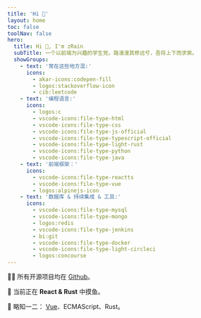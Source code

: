 ```yaml
---
title: 'Hi 👋'
layout: home
toc: false
toolNav: false
hero:
  title: Hi 👋, I'm zRain
  subTitle: 一个以前端为兴趣的学生党。路漫漫其修远兮，吾将上下而求索。
  showGroups:
    - text: '常在这些地方混:'
      icons:
        - akar-icons:codepen-fill
        - logos:stackoverflow-icon
        - cib:leetcode
    - text: '编程语言:'
      icons:
        - logos:c
        - vscode-icons:file-type-html
        - vscode-icons:file-type-css
        - vscode-icons:file-type-js-official
        - vscode-icons:file-type-typescript-official
        - vscode-icons:file-type-light-rust
        - vscode-icons:file-type-python
        - vscode-icons:file-type-java
    - text: '前端框架：'
      icons:
        - vscode-icons:file-type-reactts
        - vscode-icons:file-type-vue
        - logos:alpinejs-icon
    - text: '数据库 & 持续集成 & 工具:'
      icons:
        - vscode-icons:file-type-mysql
        - vscode-icons:file-type-mongo
        - logos:redis
        - vscode-icons:file-type-jenkins
        - bi:git
        - vscode-icons:file-type-docker
        - vscode-icons:file-type-light-circleci
        - logos:concourse
---
```


👨‍💻 所有开源项目均在 [Github](https://github.com/zRains)。

🌱 当前正在 **React & Rust** 中摸鱼。

💬 略知一二： [Vue](https://vuejs.org/)、ECMAScript、Rust。
